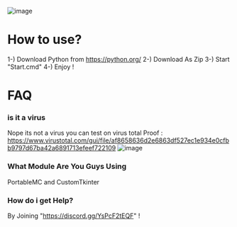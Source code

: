   ![image](https://github.com/user-attachments/assets/fc34b199-2d72-4f3d-bd3b-3e452580f9f9)
# How to use?
1-) Download Python from https://python.org/
2-) Download As Zip
3-) Start "Start.cmd"
4-) Enjoy !

# FAQ
### is it a virus
Nope its not a virus you can test on virus total 
Proof : https://www.virustotal.com/gui/file/af8658636d2e6863df527ec1e934e0cfbb9797d67ba42a6891713efeef722109
![image](https://github.com/user-attachments/assets/f7aae6df-0150-49d5-845d-9b696a11076f)

### What Module Are You Guys Using
PortableMC and CustomTkinter

### How do i get Help?
By Joining "https://discord.gg/YsPcF2tEQF" !
